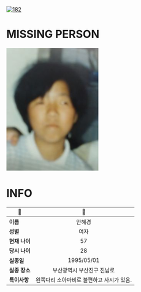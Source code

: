 [![182](https://img.shields.io/badge/%EC%8B%A4%EC%A2%85%EC%8B%A0%EA%B3%A0%EB%8A%94%20%EA%B5%AD%EB%B2%88%EC%97%86%EC%9D%B4-182-blue)](http://safe182.go.kr/index.do)

# MISSING PERSON

<img src="./missing_person.jpg">

# INFO

|🔑|💎|
|--|:--:|
|**이름**|안혜경|
|**성별**|여자|
|**현재 나이**|57|
|**당시 나이**|28|
|**실종일**|1995/05/01|
|**실종 장소**|부산광역시 부산진구 진남로 |
|**특이사항**|왼쪽다리 소아마비로 불편하고 사시가 있음.|
